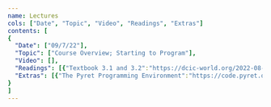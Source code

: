 ```yaml
---
name: Lectures
cols: ["Date", "Topic", "Video", "Readings", "Extras"]
contents: [
{
  "Date": ["09/7/22"],
  "Topic": ["Course Overview; Starting to Program"],
  "Video": [],
  "Readings": [{"Textbook 3.1 and 3.2":"https://dcic-world.org/2022-08-28/getting-started.html#%28part._flags-notice-wonder%29"}],
  "Extras": [{"The Pyret Programming Environment":"https://code.pyret.org"}]
}
]
---
```


